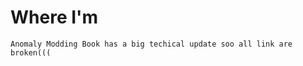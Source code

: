 # Where I'm

```admonish warning
Anomaly Modding Book has a big techical update soo all link are broken(((
```
